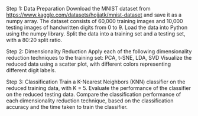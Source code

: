 Step 1: Data Preparation
Download the MNIST dataset from https://www.kaggle.com/datasets/hojjatk/mnist-dataset and save it as a numpy array. The dataset consists of 60,000 training images and 10,000 testing images of handwritten digits from 0 to 9.
Load the data into Python using the numpy library.
Split the data into a training set and a testing set, with a 80:20 split ratio.

Step 2: Dimensionality Reduction
Apply each of the following dimensionality reduction techniques to the training set: PCA, t-SNE, LDA, SVD
Visualize the reduced data using a scatter plot, with different colors representing different digit labels.

Step 3: Classification
Train a K-Nearest Neighbors (KNN) classifier on the reduced training data, with K = 5.
Evaluate the performance of the classifier on the reduced testing data.
Compare the classification performance of each dimensionality reduction technique, based on the classification accuracy and the time taken to train the classifier.
